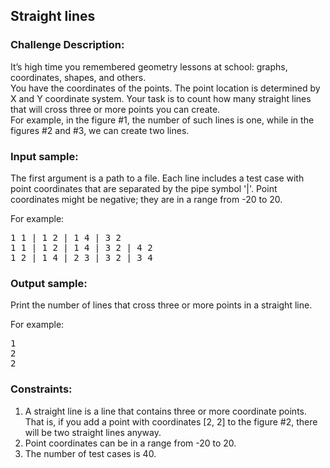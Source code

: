 <h2>Straight lines</h2>

<h3>Challenge Description:</h3>

<p>
    It&#x2019;s high time you remembered geometry lessons at school: graphs, coordinates, shapes, and others.<br>
    You have the coordinates of the points. The point location is determined by X and Y coordinate system.
    Your task is to count how many straight lines that will cross three or more points you can create.<br>
    For example, in the figure #1, the number of such lines is one, while in the figures #2 and #3,
    we can create two lines.
</p>

<h3>Input sample:</h3>

<p>
    The first argument is a path to a file. Each line includes a test case with point coordinates that are
    separated by the pipe symbol &apos;|&apos;. Point coordinates might be negative; they are in a range from -20 to 20.
</p>

<p>
    For example:
</p>

<pre class="description-input-output">1 1 | 1 2 | 1 4 | 3 2
1 1 | 1 2 | 1 4 | 3 2 | 4 2
1 2 | 1 4 | 2 3 | 3 2 | 3 4</pre>

<h3>Output sample:</h3>

<p>
    Print the number of lines that cross three or more points in a straight line.
</p>

<p>
    For example:
</p>

<pre class="description-input-output">1
2
2</pre>

<h3>Constraints:</h3>
<ol>
<li>
        A straight line is a line that contains three or more coordinate points.
        That is, if you add a point with coordinates [2, 2] to the figure #2, there will be two straight lines anyway.
</li>
<li>Point coordinates can be in a range from -20 to 20.</li>
<li>The number of test cases is 40.</li>
</ol>